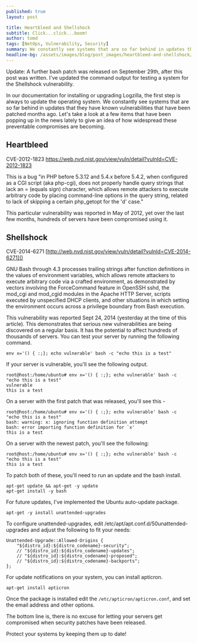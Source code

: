```yaml
---
published: true
layout: post

title: Heartbleed and Shellshock
subtitle: Click...click...boom!
author: tomd
tags: [NetOps, Vulnerability, Security]
summary: We constantly see systems that are so far behind in updates that they have known vulnerabilities...
headline-bg: /assets/images/blog/post_images/heartbleed-and-shellshock/bash-bug-virus.jpg
---
```


Update:  A further bash patch was released on September 29th, after this post was written.  I've updated the command output for testing a system for the Shellshock vulnerability.

In our documentation for installing or upgrading Logzilla, the first step is always to update the operating system. We constantly see systems that are so far behind in updates that they have known vulnerabilities that have been patched months ago. Let's take a look at a few items that have been popping up in the news lately to give an idea of how widespread these preventable compromises are becoming.

## Heartbleed
CVE-2012-1823 [https://web.nvd.nist.gov/view/vuln/detail?vulnId=CVE-2012-1823
]()

This is a bug "in PHP before 5.3.12 and 5.4.x before 5.4.2, when configured as a CGI script (aka php-cgi), does not properly handle query strings that lack an = (equals sign) character, which allows remote attackers to execute arbitrary code by placing command-line options in the query string, related to lack of skipping a certain php_getopt for the 'd' case."

This particular vulnerability was reported in May of 2012, yet over the last few months, hundreds of servers have been compromised using it.

## Shellshock
CVE-2014-6271 [http://web.nvd.nist.gov/view/vuln/detail?vulnId=CVE-2014-6271]()

GNU Bash through 4.3 processes trailing strings after function definitions in the values of environment variables, which allows remote attackers to execute arbitrary code via a crafted environment, as demonstrated by vectors involving the ForceCommand feature in OpenSSH sshd, the mod_cgi and mod_cgid modules in the Apache HTTP Server, scripts executed by unspecified DHCP clients, and other situations in which setting the environment occurs across a privilege boundary from Bash execution.

This vulnerability was reported Sept 24, 2014 (yesterday at the time of this article). This demonstrates that serious new vulnerabilities are being discovered on a regular basis. It has the potential to affect hundreds of thousands of servers. You can test your server by running the following command.

	env x='() { :;}; echo vulnerable' bash -c "echo this is a test"

If your server is vulnerable, you'll see the following output.

	root@host:/home/ubuntu# env x='() { :;}; echo vulnerable' bash -c "echo this is a test" 
	vulnerable 
	this is a test

On a server with the first patch that was released, you'll see this -

	root@host:/home/ubuntu# env x='() { :;}; echo vulnerable' bash -c "echo this is a test" 
	bash: warning: x: ignoring function definition attempt 
	bash: error importing function definition for `x' 
	this is a test

On a server with the newest patch, you'll see the following:

	root@host:/home/ubuntu# env x='() { :;}; echo vulnerable' bash -c "echo this is a test"
	this is a test

To patch both of these, you'll need to run an update and the bash install.

	apt-get update && apt-get -y update 
	apt-get install -y bash


For future updates, I've implemented the Ubuntu auto-update package.

	apt-get -y install unattended-upgrades

To configure unattended-upgrades, edit /etc/apt/apt.conf.d/50unattended-upgrades and adjust the following to fit your needs:

	Unattended-Upgrade::Allowed-Origins { 
	    "${distro_id}:${distro_codename}-security"; 
	    // "${distro_id}:${distro_codename}-updates"; 
	    // "${distro_id}:${distro_codename}-proposed"; 
	    // "${distro_id}:${distro_codename}-backports"; 
	};

For update notifications on your system, you can install apticron.

	apt-get install apticron

Once the package is installed edit the `/etc/apticron/apticron.conf`, and set the email address and other options.

The bottom line is, there is no excuse for letting your servers get compromised when security patches have been released.

Protect your systems by keeping them up to date!
